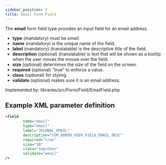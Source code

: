 ```yaml
---
sidebar_position: 2
title: Email Form Field
---
```



The **email** form field type provides an input field for an email address.

- **type** (mandatory) must be *email*.
- **name** (mandatory) is the unique name of the field.
- **label** (mandatory) (translatable) is the descriptive title of the
  field.
- **description** (optional) (translatable) is text that will be shown
  as a tooltip when the user moves the mouse over the field.
- **size** (optional) determines the size of the field on the screen.
- **required** (optional) "true" to enforce a value.
- **class** (optional) for styling.
- **validate** (optional) makes sure it is an email address.

Implemented by: libraries/src/Form/Field/EmailField.php

## Example XML parameter definition

```xml
<field
        name="email" 
        type="email"
        label="JGLOBAL_EMAIL"
        description="COM_ADMIN_USER_FIELD_EMAIL_DESC"
        required="true"
        size="30"
        class="inputbox"
        validate="email"
/>
```